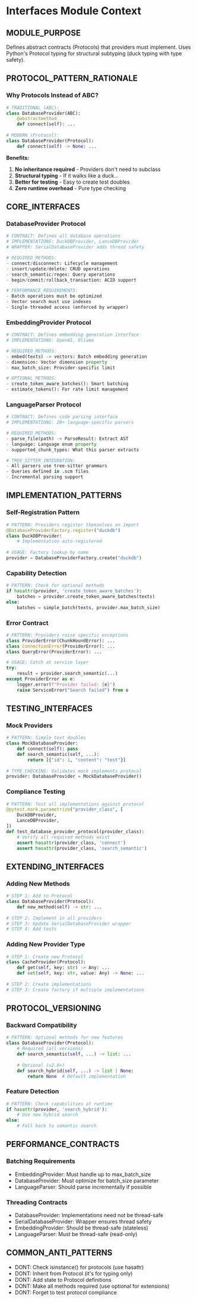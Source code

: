 # Interfaces Module Context

## MODULE_PURPOSE
Defines abstract contracts (Protocols) that providers must implement.
Uses Python's Protocol typing for structural subtyping (duck typing with type safety).

## PROTOCOL_PATTERN_RATIONALE

### Why Protocols Instead of ABC?
```python
# TRADITIONAL (ABC):
class DatabaseProvider(ABC):
    @abstractmethod
    def connect(self): ...
    
# MODERN (Protocol):  
class DatabaseProvider(Protocol):
    def connect(self) -> None: ...
```

**Benefits:**
1. **No inheritance required** - Providers don't need to subclass
2. **Structural typing** - If it walks like a duck...
3. **Better for testing** - Easy to create test doubles
4. **Zero runtime overhead** - Pure type checking

## CORE_INTERFACES

### DatabaseProvider Protocol
```python
# CONTRACT: Defines all database operations
# IMPLEMENTATIONS: DuckDBProvider, LanceDBProvider
# WRAPPER: SerialDatabaseProvider adds thread safety

# REQUIRED_METHODS:
- connect/disconnect: Lifecycle management
- insert/update/delete: CRUD operations
- search_semantic/regex: Query operations
- begin/commit/rollback_transaction: ACID support

# PERFORMANCE_REQUIREMENTS:
- Batch operations must be optimized
- Vector search must use indexes
- Single-threaded access (enforced by wrapper)
```

### EmbeddingProvider Protocol
```python
# CONTRACT: Defines embedding generation interface
# IMPLEMENTATIONS: OpenAI, Ollama

# REQUIRED_METHODS:
- embed(texts) -> vectors: Batch embedding generation
- dimension: Vector dimension property
- max_batch_size: Provider-specific limit

# OPTIONAL_METHODS:
- create_token_aware_batches(): Smart batching
- estimate_tokens(): For rate limit management
```

### LanguageParser Protocol
```python
# CONTRACT: Defines code parsing interface
# IMPLEMENTATIONS: 20+ language-specific parsers

# REQUIRED_METHODS:
- parse_file(path) -> ParseResult: Extract AST
- language: Language enum property
- supported_chunk_types: What this parser extracts

# TREE_SITTER_INTEGRATION:
- All parsers use tree-sitter grammars
- Queries defined in .scm files
- Incremental parsing support
```

## IMPLEMENTATION_PATTERNS

### Self-Registration Pattern
```python
# PATTERN: Providers register themselves on import
@DatabaseProviderFactory.register("duckdb")
class DuckDBProvider:
    # Implementation auto-registered
    
# USAGE: Factory lookup by name
provider = DatabaseProviderFactory.create("duckdb")
```

### Capability Detection
```python
# PATTERN: Check for optional methods
if hasattr(provider, 'create_token_aware_batches'):
    batches = provider.create_token_aware_batches(texts)
else:
    batches = simple_batch(texts, provider.max_batch_size)
```

### Error Contract
```python
# PATTERN: Providers raise specific exceptions
class ProviderError(ChunkHoundError): ...
class ConnectionError(ProviderError): ...
class QueryError(ProviderError): ...

# USAGE: Catch at service layer
try:
    result = provider.search_semantic(...)
except ProviderError as e:
    logger.error(f"Provider failed: {e}")
    raise ServiceError("Search failed") from e
```

## TESTING_INTERFACES

### Mock Providers
```python
# PATTERN: Simple test doubles
class MockDatabaseProvider:
    def connect(self): pass
    def search_semantic(self, ...): 
        return [{"id": 1, "content": "test"}]
        
# TYPE_CHECKING: Validates mock implements protocol
provider: DatabaseProvider = MockDatabaseProvider()
```

### Compliance Testing
```python
# PATTERN: Test all implementations against protocol
@pytest.mark.parametrize("provider_class", [
    DuckDBProvider,
    LanceDBProvider,
])
def test_database_provider_protocol(provider_class):
    # Verify all required methods exist
    assert hasattr(provider_class, 'connect')
    assert hasattr(provider_class, 'search_semantic')
```

## EXTENDING_INTERFACES

### Adding New Methods
```python
# STEP 1: Add to Protocol
class DatabaseProvider(Protocol):
    def new_method(self) -> str: ...
    
# STEP 2: Implement in all providers
# STEP 3: Update SerialDatabaseProvider wrapper
# STEP 4: Add tests
```

### Adding New Provider Type
```python
# STEP 1: Create new Protocol
class CacheProvider(Protocol):
    def get(self, key: str) -> Any: ...
    def set(self, key: str, value: Any) -> None: ...
    
# STEP 2: Create implementations
# STEP 3: Create factory if multiple implementations
```

## PROTOCOL_VERSIONING

### Backward Compatibility
```python
# PATTERN: Optional methods for new features
class DatabaseProvider(Protocol):
    # Required (all versions)
    def search_semantic(self, ...) -> list: ...
    
    # Optional (v2.0+)
    def search_hybrid(self, ...) -> list | None:
        return None  # Default implementation
```

### Feature Detection
```python
# PATTERN: Check capabilities at runtime
if hasattr(provider, 'search_hybrid'):
    # Use new hybrid search
else:
    # Fall back to semantic search
```

## PERFORMANCE_CONTRACTS

### Batching Requirements
- EmbeddingProvider: Must handle up to max_batch_size
- DatabaseProvider: Must optimize for batch_size parameter
- LanguageParser: Should parse incrementally if possible

### Threading Contracts  
- DatabaseProvider: Implementations need not be thread-safe
- SerialDatabaseProvider: Wrapper ensures thread safety
- EmbeddingProvider: Should be thread-safe (stateless)
- LanguageParser: Must be thread-safe (read-only)

## COMMON_ANTI_PATTERNS

- DONT: Check isinstance() for protocols (use hasattr)
- DONT: Inherit from Protocol (it's for typing only)
- DONT: Add state to Protocol definitions
- DONT: Make all methods required (use optional for extensions)
- DONT: Forget to test protocol compliance